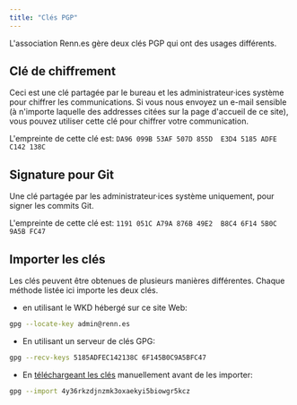 ```yaml
---
title: "Clés PGP"
---
```


L'association Renn.es gère deux clés PGP qui ont des usages différents.

## Clé de chiffrement

Ceci est une clé partagée par le bureau et les administrateur·ices système pour chiffrer les communications. Si vous nous envoyez un e-mail sensible (à n'importe laquelle des addresses citées sur la page d'accueil de ce site), vous pouvez utiliser cette clé pour chiffrer votre communication.

L'empreinte de cette clé est: `DA96 099B 53AF 507D 855D  E3D4 5185 ADFE C142 138C`

## Signature pour Git

Une clé partagée par les administrateur·ices système uniquement, pour signer les commits Git.

L'empreinte de cette clé est: `1191 051C A79A 876B 49E2  B8C4 6F14 5B0C 9A5B FC47`

## Importer les clés

Les clés peuvent être obtenues de plusieurs manières différentes. Chaque méthode listée ici importe les deux clés.

- en utilisant le WKD hébergé sur ce site Web:
```sh
gpg --locate-key admin@renn.es
```
- En utilisant un serveur de clés GPG:
```sh
gpg --recv-keys 5185ADFEC142138C 6F145B0C9A5BFC47
```
- En [téléchargeant les clés](/.well-known/openpgpkey/hu/4y36rkzdjnzmk3oxaekyi5biowgr5kc) manuellement avant de les importer:
```sh
gpg --import 4y36rkzdjnzmk3oxaekyi5biowgr5kcz
```
